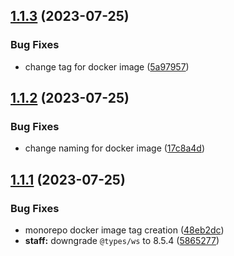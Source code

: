## [1.1.3](https://github.com/edelwud/GrowthHub/compare/staff-v1.1.2...staff-v1.1.3) (2023-07-25)


### Bug Fixes

* change tag for docker image ([5a97957](https://github.com/edelwud/GrowthHub/commit/5a9795769368352a8b131699e629fd9e89792a11))

## [1.1.2](https://github.com/edelwud/GrowthHub/compare/staff-v1.1.1...staff-v1.1.2) (2023-07-25)


### Bug Fixes

* change naming for docker image ([17c8a4d](https://github.com/edelwud/GrowthHub/commit/17c8a4ddff599c79c3b4544c10a9d84c1f321f16))

## [1.1.1](https://github.com/edelwud/GrowthHub/compare/staff-v1.1.0...staff-v1.1.1) (2023-07-25)


### Bug Fixes

* monorepo docker image tag creation ([48eb2dc](https://github.com/edelwud/GrowthHub/commit/48eb2dceca9bb97c35fe8b1e89a8b907a84c8aad))
* **staff:** downgrade `@types/ws` to 8.5.4 ([5865277](https://github.com/edelwud/GrowthHub/commit/5865277b184054a9997f25b83022f3350d53b323))
